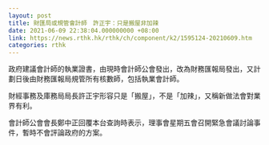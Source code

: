 ```yaml
---
layout: post
title: 財匯局或規管會計師　許正宇：只是搬屋非加辣
date: 2021-06-09 22:38:04.000000000 +08:00
link: https://news.rthk.hk/rthk/ch/component/k2/1595124-20210609.htm
categories: rthk
---
```


政府建議會計師的執業證書，由現時會計師公會發出，改為財務匯報局發出，又計劃日後由財務匯報局規管所有核數師，包括執業會計師。

財經事務及庫務局局長許正宇形容只是「搬屋」，不是「加辣」，又稱新做法會對業界有利。

會計師公會會長鄭中正回覆本台查詢時表示，理事會星期五會召開緊急會議討論事件，暫時不會評論政府的方案。
